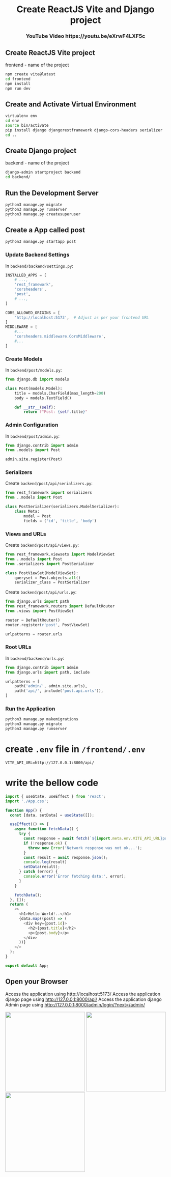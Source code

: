<div align=center>
  <h1>Create ReactJS Vite and Django project</h1>
  <h3>  YouTube Video https://youtu.be/eXrwF4LXF5c</h3>
</div>


## Create ReactJS Vite project
frontend  - name of the project
```bash
npm create vite@latest 
cd frontend
npm install
npm run dev
```

## Create and Activate Virtual Environment

```bash
virtualenv env
cd env
source bin/activate
pip install django djangorestframework django-cors-headers serializer
cd ..
```
## Create Django project
backend  - name of the project
```bash
django-admin startproject backend
cd backend/
```
## Run the Development Server
```bash
python3 manage.py migrate
python3 manage.py runserver
python3 manage.py createsuperuser
```
## Create a App called post
```bash
python3 manage.py startapp post
```
### Update Backend Settings
In `backend/backend/settings.py`:
```python
INSTALLED_APPS = [
    # ...,
    'rest_framework',
    'corsheaders',
    'post',
    # ...,
]

CORS_ALLOWED_ORIGINS = [
    'http://localhost:5173',  # Adjust as per your frontend URL
]
MIDDLEWARE = [
    #...
    'corsheaders.middleware.CorsMiddleware',
    #...
]
```

### Create Models
In `backend/post/models.py`:
```python
from django.db import models

class Post(models.Model):
    title = models.CharField(max_length=200)
    body = models.TextField()

    def __str__(self):
        return f"Post: {self.title}"
```

### Admin Configuration
In `backend/post/admin.py`:
```python
from django.contrib import admin
from .models import Post

admin.site.register(Post)
```

### Serializers
Create `backend/post/api/serializers.py`:
```python
from rest_framework import serializers
from ..models import Post

class PostSerializer(serializers.ModelSerializer):
    class Meta:
        model = Post
        fields = ('id', 'title', 'body')
```

### Views and URLs
Create `backend/post/api/views.py`:
```python
from rest_framework.viewsets import ModelViewSet
from ..models import Post
from .serializers import PostSerializer

class PostViewSet(ModelViewSet):
    queryset = Post.objects.all()
    serializer_class = PostSerializer
```

Create `backend/post/api/urls.py`:
```python
from django.urls import path
from rest_framework.routers import DefaultRouter
from .views import PostViewSet

router = DefaultRouter()
router.register(r'post', PostViewSet)

urlpatterns = router.urls
```

### Root URLs
In `backend/backend/urls.py`:
```python
from django.contrib import admin
from django.urls import path, include

urlpatterns = [
    path('admin/', admin.site.urls),
    path('api/', include('post.api.urls')),
]
```

### Run the Application
```bash
python3 manage.py makemigrations
python3 manage.py migrate
python3 manage.py runserver
```
# create `.env` file in `/frontend/.env`
```
VITE_API_URL=http://127.0.0.1:8000/api/
```
# write the bellow code
```js
import { useState, useEffect } from 'react';
import './App.css';

function App() {
  const [data, setData] = useState([]);

  useEffect(() => {
    async function fetchData() {
      try {
        const response = await fetch(`${import.meta.env.VITE_API_URL}post/`);
        if (!response.ok) {
          throw new Error('Network response was not ok...');
        }
        const result = await response.json();
        console.log(result)
        setData(result);
      } catch (error) {
        console.error('Error fetching data:', error);
      }
    }

    fetchData(); 
  }, []); 
  return (
    <>
      <h1>Hello World!..</h1>
      {data.map((post) => (
        <div key={post.id}>
          <h2>{post.title}</h2>
          <p>{post.body}</p>
        </div>
      ))}
    </>
  );
}

export default App;
```
## Open your Browser 
Access the application using http://localhost:5173/
Access the application django page using http://127.0.0.1:8000/api/
Access the application django Admin page using http://127.0.0.1:8000/admin/login/?next=/admin/

<img src="https://github.com/KKBUGHUNTER/Django-React-Vite/assets/91019132/4ae082a4-8b19-4abe-b760-203f468a5cb7" height=250>
<img src="https://github.com/KKBUGHUNTER/Django-React-Vite/assets/91019132/72bfc565-45d4-4a22-8151-c0ce1b4fd7af" height=250>
<img src="https://github.com/KKBUGHUNTER/Django-React-Vite/assets/91019132/30a69f11-ed3b-48fa-871f-314ec845035d" height=250>
